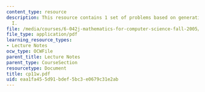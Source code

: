 ```yaml
---
content_type: resource
description: This resource contains 1 set of problems based on generating functions
  I.
file: /media/courses/6-042j-mathematics-for-computer-science-fall-2005/eaa1fa455d91bdef5bc3e0679c31e2ab_cp11w.pdf
file_type: application/pdf
learning_resource_types:
- Lecture Notes
ocw_type: OCWFile
parent_title: Lecture Notes
parent_type: CourseSection
resourcetype: Document
title: cp11w.pdf
uid: eaa1fa45-5d91-bdef-5bc3-e0679c31e2ab
---
```

